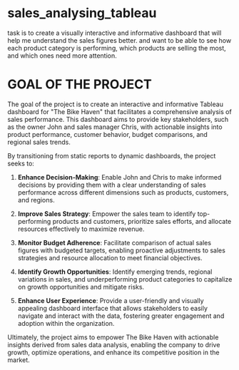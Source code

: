 # sales_analysing_tableau
task is to create a visually interactive and informative dashboard that will help me understand the sales figures better. and want to be able to see how each product category is performing, which products are selling the most, and which ones need more attention. 

# GOAL OF THE PROJECT
The goal of the project is to create an interactive and informative Tableau dashboard for "The Bike Haven" that facilitates a comprehensive analysis of sales performance. This dashboard aims to provide key stakeholders, such as the owner John and sales manager Chris, with actionable insights into product performance, customer behavior, budget comparisons, and regional sales trends.

By transitioning from static reports to dynamic dashboards, the project seeks to:

1. **Enhance Decision-Making**: Enable John and Chris to make informed decisions by providing them with a clear understanding of sales performance across different dimensions such as products, customers, and regions.

2. **Improve Sales Strategy**: Empower the sales team to identify top-performing products and customers, prioritize sales efforts, and allocate resources effectively to maximize revenue.

3. **Monitor Budget Adherence**: Facilitate comparison of actual sales figures with budgeted targets, enabling proactive adjustments to sales strategies and resource allocation to meet financial objectives.

4. **Identify Growth Opportunities**: Identify emerging trends, regional variations in sales, and underperforming product categories to capitalize on growth opportunities and mitigate risks.

5. **Enhance User Experience**: Provide a user-friendly and visually appealing dashboard interface that allows stakeholders to easily navigate and interact with the data, fostering greater engagement and adoption within the organization.

Ultimately, the project aims to empower The Bike Haven with actionable insights derived from sales data analysis, enabling the company to drive growth, optimize operations, and enhance its competitive position in the market.
